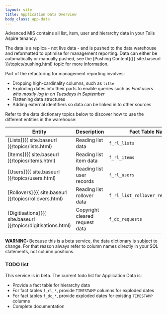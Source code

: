 ```yaml
---
layout: site
title: Application Data Overview
body_class: app-data
---
```


Advanced MIS contains all list, item, user and hierarchy data in your Talis Aspire tenancy.

The data is a replica - not live data - and is pushed to the data warehouse and reformatted to optimise
for management reporting. Data can either be automatically or manually pushed, see the [Pushing Content]({{ site.baseurl }}/topics/pushing.html)
topic for more information.

Part of the refactoring for management reporting involves:

* Dropping high-cardinality columns, such as `title`
* Exploding dates into their parts to enable queries such as *Find users who mostly log in on Tuesdays in September*
* Flattening data structures
* Adding external identifiers so data can be linked in to other sources

Refer to the data dictionary topics below to discover how to use the different entities in the warehouse:

| Entity  | Description | Fact Table Name |
|---|---|---|
| [Lists]({{ site.baseurl }}/topics/lists.html) | Reading list data | `f_rl_lists`
| [Items]({{ site.baseurl }}/topics/items.html) | Reading list item data | `f_rl_items`
| [Users]({{ site.baseurl }}/topics/users.html) | Reading list user records | `f_rl_users`
| [Rollovers]({{ site.baseurl }}/topics/rollovers.html) | Reading list rollover data | `f_rl_list_rollover_relationships`
| [Digitisations]({{ site.baseurl }}/topics/digitisations.html) | Copyright cleared request data | `f_dc_requests`

**WARNING:** Because this is a beta service, the data dictionary is subject to change. For that reason always refer to column names directly in your SQL statements, not column positions.

### TODO list

This service is in beta. The current todo list for Application Data is:

* Provide a fact table for hierarchy data
* For fact tables `f_rl_*`, provide `TIMESTAMP` columns for exploded dates
* For fact tables `f_dc_*`, provide exploded dates for existing `TIMESTAMP` columns
* Complete documentation

